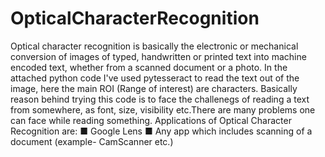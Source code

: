 # OpticalCharacterRecognition
Optical character recognition is basically the electronic or mechanical conversion of images of typed, handwritten or printed text into machine encoded text, whether from a scanned document or a photo. In the attached python code I've used pytesseract to read the text out of the image, here the main ROI (Range of interest) are characters. Basically reason behind trying this code is to face the challenegs of reading a text from somewhere, as font, size, visibility etc.There are many problems one can face while reading something. Applications of Optical Character Recognition are: ■ Google Lens ■ Any app which includes scanning of a document (example- CamScanner etc.)
